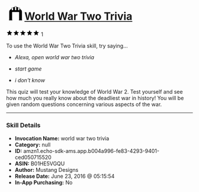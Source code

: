 # &nbsp;<img src="skill_icon" alt="World War Two Trivia icon" width="36"> [World War Two Trivia](http://alexa.amazon.com/#skills/amzn1.echo-sdk-ams.app.b004a996-fe83-4293-9401-ced050715520)
![5 stars](../../images/ic_star_black_18dp_1x.png)![5 stars](../../images/ic_star_black_18dp_1x.png)![5 stars](../../images/ic_star_black_18dp_1x.png)![5 stars](../../images/ic_star_black_18dp_1x.png)![5 stars](../../images/ic_star_black_18dp_1x.png) 1

To use the World War Two Trivia skill, try saying...

* *Alexa, open world war two trivia*

* *start game*

* *i don't know*

This quiz will test your knowledge of World War 2. Test yourself and see how much you really know about the deadliest war in history! You will be given random questions concerning various aspects of the war.

***

### Skill Details

* **Invocation Name:** world war two trivia
* **Category:** null
* **ID:** amzn1.echo-sdk-ams.app.b004a996-fe83-4293-9401-ced050715520
* **ASIN:** B01HE5VGQU
* **Author:** Mustang Designs
* **Release Date:** June 23, 2016 @ 05:15:54
* **In-App Purchasing:** No
